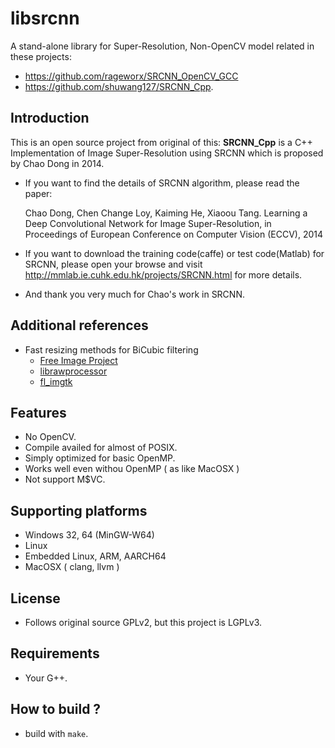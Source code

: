 # libsrcnn
A stand-alone library for Super-Resolution, Non-OpenCV model related in these projects:
* https://github.com/rageworx/SRCNN_OpenCV_GCC
* https://github.com/shuwang127/SRCNN_Cpp.

## Introduction
This is an open source project from original of this:
**SRCNN_Cpp** is a C++ Implementation of Image Super-Resolution using SRCNN which is proposed by Chao Dong in 2014.
 - If you want to find the details of SRCNN algorithm, please read the paper:  

   Chao Dong, Chen Change Loy, Kaiming He, Xiaoou Tang. Learning a Deep Convolutional Network for Image Super-Resolution, in Proceedings of European Conference on Computer Vision (ECCV), 2014
 - If you want to download the training code(caffe) or test code(Matlab) for SRCNN, please open your browse and visit http://mmlab.ie.cuhk.edu.hk/projects/SRCNN.html for more details.
 - And thank you very much for Chao's work in SRCNN.

## Additional references
* Fast resizing methods for BiCubic filtering 
    * [Free Image Project](http://freeimage.sourceforge.net/)
	* [librawprocessor](https://github.com/rageworx/librawprocessor)
    * [fl_imgtk](https://github.com/rageworx/fl_imgtk)

 
## Features
* No OpenCV.
* Compile availed for almost of POSIX.
* Simply optimized for basic OpenMP.
* Works well even withou OpenMP ( as like MacOSX )
* Not support M$VC.

## Supporting platforms
* Windows 32, 64 (MinGW-W64)
* Linux
* Embedded Linux, ARM, AARCH64
* MacOSX ( clang, llvm )

## License
* Follows original source GPLv2, but this project is LGPLv3.

## Requirements
* Your G++.

## How to build ?
* build with ```make```.
